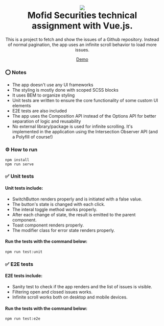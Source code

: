 <h1 align="center">
  <div> <img src="https://mosec.jsdev.best/mosec_small.png" /> </div>
  Mofid Securities technical assignment with Vue.js.
</h1>

<p align="center">
 This is a project to fetch and show the issues of a Github repository. Instead of normal pagination, the app uses an infinite scroll behavior to load more issues. 
 </p>
<div align="center">  <a href="https://mosec.jsdev.best"> Demo </a> </div>

### ⭕ Notes
- The app doesn't use any UI frameworks
- The styling is mostly done with scoped SCSS blocks
- It uses BEM to organize styling
- Unit tests are written to ensure the core functionality of some custom UI elements
- E2E tests are also included
- The app uses the Composition API instead of the Options API for better separation of logic and reusability
- No external library/package is used for infinite scrolling. It's implemented in the application using the Intersection Observer API (and a Polyfill of course!)

### ⚙️ How to run
``` 
npm install
npm run serve
```


### ✅ Unit tests

#### Unit tests include:
- SwitchButton renders properly and is initiated with a false value.
- The button's state is changed with each click.
- The interal toggle method works properly.
- After each change of state, the result is emitted to the parent component.
- Toast component renders properly.
- The modifier class for error state renders properly.

#### Run the tests with the command below:
```
npm run test:unit
```



### ✅ E2E tests
#### E2E tests include:
- Sanity test to check if the app renders and the list of issues is visible.
- Filtering open and closed issues works.
- Infinite scroll works both on desktop and mobile devices.
#### Run the tests with the command below:
```
npm run test:e2e
```
